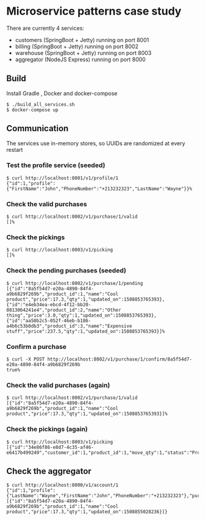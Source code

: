 # Microservice patterns case study

There are currently 4 services:
- customers (SpringBoot + Jetty) running on port 8001
- billing (SpringBoot + Jetty) running on port 8002
- warehouse (SpringBoot + Jetty) running on port 8003
- aggregator (NodeJS Express) running on port 8000

## Build
Install Gradle , Docker and docker-compose

```
$ ./build_all_services.sh
$ docker-compose up
```

## Communication

The services use in-memory stores, so UUIDs are randomized at every restart

### Test the profile service (seeded)
```
$ curl http://localhost:8001/v1/profile/1
{"id":1,"profile":{"FirstName":"John","PhoneNumber":"+213232323","LastName":"Wayne"}}%
```

### Check the valid purchases
```
$ curl http://localhost:8002/v1/purchase/1/valid
[]%
```

### Check the pickings
```
$ curl http://localhost:8003/v1/picking
[]%
```

### Check the pending purchases (seeded)
```
$ curl http://localhost:8002/v1/purchase/1/pending
[{"id":"8a5f54d7-e20a-4890-84f4-a9b6829f269b","product_id":1,"name":"Cool product","price":17.3,"qty":1,"updated_on":1508853765393},{"id":"e4eb34ea-ebcd-4f12-bb20-0813064241e4","product_id":2,"name":"Other thing","price":3.0,"qty":1,"updated_on":1508853765393},{"id":"aa50b2c5-052f-46eb-b186-a4b6c53b0db3","product_id":3,"name":"Expensive stuff","price":237.5,"qty":1,"updated_on":1508853765393}]%
```

### Confirm a purchase
```
$ curl -X POST http://localhost:8002/v1/purchase/1/confirm/8a5f54d7-e20a-4890-84f4-a9b6829f269b
true%
```

### Check the valid purchases (again)
```
$ curl http://localhost:8002/v1/purchase/1/valid
[{"id":"8a5f54d7-e20a-4890-84f4-a9b6829f269b","product_id":1,"name":"Cool product","price":17.3,"qty":1,"updated_on":1508853765393}]%
```

### Check the pickings (again)
```
$ curl http://localhost:8003/v1/picking
[{"id":"34e86f86-e8d7-4c35-af46-e6417b499249","customer_id":1,"product_id":1,"move_qty":1,"status":"Provisionned","created_on":1508853810590,"updated_on":1508853810591}]%
```


## Check the aggregator
```
$ curl http://localhost:8000/v1/account/1
{"id":1,"profile":{"LastName":"Wayne","FirstName":"John","PhoneNumber":"+213232323"},"purchases":[{"id":"8a5f54d7-e20a-4890-84f4-a9b6829f269b","product_id":1,"name":"Cool product","price":17.3,"qty":1,"updated_on":1508855028236}]}
```
